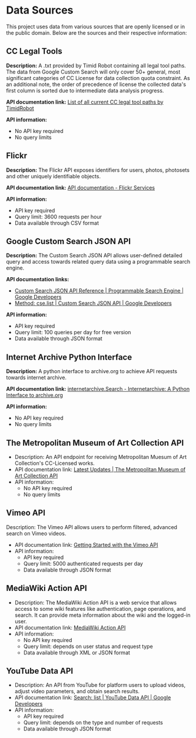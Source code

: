 # Data Sources

This project uses data from various sources that are openly licensed or in the public domain. Below are the sources and their respective information:

## CC Legal Tools

**Description:** A .txt provided by Timid Robot containing all legal tool paths. The data from Google Custom Search will only cover 50+ general, most significant categories of CC License for data collection quota constraint. As an additional note, the order of precedence of license the collected data's first column is sorted due to intermediate data analysis progress.

**API documentation link:** [List of all current CC legal tool paths by TimidRobot](http://code.creativecommons.org/viewgit/cc.api.git/)

**API information:**
- No API key required
- No query limits

## Flickr

**Description:** The Flickr API exposes identifiers for users, photos, photosets and other uniquely identifiable objects.

**API documentation link:** [API documentation - Flickr Services](https://www.flickr.com/services/api/)

**API information:**
- API key required
- Query limit: 3600 requests per hour
- Data available through CSV format

## Google Custom Search JSON API

**Description:** The Custom Search JSON API allows user-defined detailed query and access towards related query data using a programmable search engine.

**API documentation links:**
- [Custom Search JSON API Reference | Programmable Search Engine | Google Developers](https://developers.google.com/custom-search/v1/reference/rest)
- [Method: cse.list | Custom Search JSON API | Google Developers](https://developers.google.com/custom-search/v1/reference/rest/v1/cse/list)

**API information:**
- API key required
- Query limit: 100 queries per day for free version
- Data available through JSON format

## Internet Archive Python Interface

**Description:** A python interface to archive.org to achieve API requests towards internet archive.

**API documentation link:** [internetarchive.Search - Internetarchive: A Python Interface to archive.org](https://internetarchive.readthedocs.io/en/latest/api.html#internetarchive.Search)

**API information:**
- No API key required
- No query limits

## The Metropolitan Museum of Art Collection API

- Description: An API endpoint for receiving Metropolitan Muesum of Art Collection's CC-Licensed works.
- API documentation link: [Latest Updates | The Metropolitan Museum of Art Collection API](https://metmuseum.github.io/)
- API information:
  - No API key required
  - No query limits

## Vimeo API

 Description: The Vimeo API allows users to perform filtered, advanced search on Vimeo videos.
- API documentation link: [Getting Started with the Vimeo API](https://developer.vimeo.com/api/start)
- API information:
  - API key required
  - Query limit: 5000 authenticated requests per day
  - Data available through JSON format

## MediaWiki Action API

- Description: The MediaWiki Action API is a web service that allows access to some wiki features like authentication, page operations, and search. It can provide meta information about the wiki and the logged-in user.
- API documentation link: [MediaWiki Action API](https://www.mediawiki.org/wiki/API:Main_page)
- API information:
  - No API key required
  - Query limit: depends on user status and request type
  - Data available through XML or JSON format
 
## YouTube Data API

- Description: An API from YouTube for platform users to upload videos, adjust video parameters, and obtain search results.
- API documentation link: [Search: list | YouTube Data API | Google Developers](https://developers.google.com/youtube/v3/docs/search/list)
- API information:
  - API key required
  - Query limit: depends on the type and number of requests
  - Data available through JSON format
